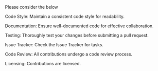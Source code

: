 Please consider the below 

Code Style:
Maintain a consistent code style for readability.

Documentation:
Ensure well-documented code for effective collaboration.

Testing:
Thoroughly test your changes before submitting a pull request.

Issue Tracker:
Check the Issue Tracker for tasks.

Code Review:
All contributions undergo a code review process.

Licensing:
Contributions are licensed.
